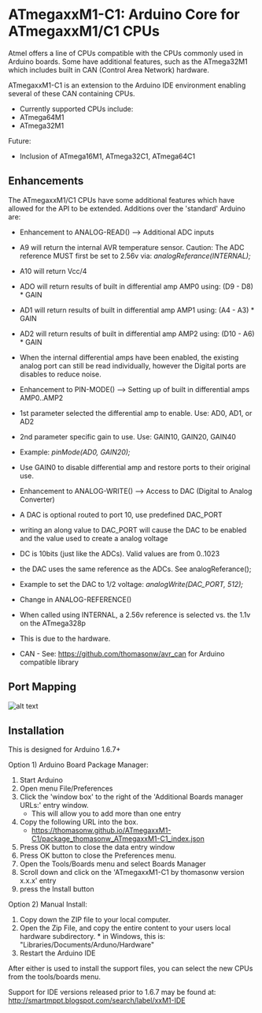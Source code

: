 ATmegaxxM1-C1:  Arduino Core for ATmegaxxM1/C1 CPUs
========

Atmel offers a line of CPUs compatible with the CPUs commonly used in Arduino
boards.  Some have additional features, such as the ATmega32M1 which includes built in CAN (Control 
Area Network) hardware. 

ATmegaxxM1-C1 is an extension to the Arduino IDE environment enabling several of these
CAN containing CPUs.

* Currently supported CPUs include:
 * ATmega64M1
 * ATmega32M1


Future:
  * Inclusion of ATmega16M1, ATmega32C1, ATmega64C1



Enhancements
------------

The ATmegaxxM1/C1 CPUs have some additional features which have allowed for the API to be extended.  Additions over the 'standard' Arduino are:

* Enhancement to ANALOG-READ() --> Additional ADC inputs
 * A9 will return the internal AVR temperature sensor.
    Caution:  The ADC reference MUST first be set to 2.56v via:  _analogReferance(INTERNAL);_
 * A10 will return Vcc/4
 * ADO will return results of built in differential amp AMP0 using:  (D9  - D8) * GAIN
 * AD1 will return results of built in differential amp AMP1 using:  (A4  - A3) * GAIN
 * AD2 will return results of built in differential amp AMP2 using:  (D10 - A6) * GAIN
 * When the internal differential amps have been enabled, the existing analog port can still be read individually, however the Digital ports are disables to reduce noise.  

   
* Enhancement to PIN-MODE() --> Setting up of built in differential amps AMP0..AMP2 
 * 1st parameter selected the differential amp to enable.  Use: AD0, AD1, or AD2
 * 2nd parameter specific gain to use.  Use:  GAIN10, GAIN20, GAIN40
 * Example:  _pinMode(AD0, GAIN20);_
 * Use GAIN0 to disable differential amp and restore ports to their original use.
 
* Enhancement to  ANALOG-WRITE()  --> Access to DAC (Digital to Analog Converter)
 * A DAC is optional routed to port 10, use predefined DAC_PORT
 * writing an along value to DAC_PORT will cause the DAC to be enabled and the value used to create a analog voltage
 * DC is 10bits (just like the ADCs).  Valid values are from 0..1023
 * the DAC uses the same reference as the ADCs.  See analogReferance();
 * Example to set the DAC to 1/2 voltage:  *analogWrite(DAC_PORT, 512);*
    
 
* Change in ANALOG-REFERENCE()
 * When called using INTERNAL, a 2.56v reference is selected vs. the 1.1v on the ATmega328p
 * This is due to the hardware.

* CAN - See: <https://github.com/thomasonw/avr_can> for Arduino compatible library

   




Port Mapping
------------
   
![alt text]( https://raw.githubusercontent.com/thomasonw/ATmegaxxM1-C1/master/atmega32M1%20-%20atmega64M1%20Arduino%20port%20mapping.png   "This image may be downloaded from GitHub")




 
 
Installation
------------

This is designed for Arduino 1.6.7+ 

Option 1)  Arduino Board Package Manager:
   1. Start Arduino
   2. Open menu File/Preferences
   3. Click the 'window box' to the right of the 'Additional Boards manager URLs:' entry window.
      * This will allow you to add more than one entry
   4. Copy the following URL into the box.
       * https://thomasonw.github.io/ATmegaxxM1-C1/package_thomasonw_ATmegaxxM1-C1_index.json
   5. Press OK button to close the data entry window
   6. Press OK button to close the Preferences menu.
   7. Open the Tools/Boards menu and select Boards Manager
   8. Scroll down and click on the 'ATmegaxxM1-C1 by thomasonw version x.x.x' entry
   9. press the Install button


Option 2) Manual Install:
   1. Copy down the ZIP file to your local computer.
   2. Open the Zip File, and copy the entire content to your users local hardware subdirectory.
    * in Windows, this is: "Libraries/Documents/Arduno/Hardware"
   3. Restart the Arduino IDE


After either is used to install the support files, you can select the new CPUs from the tools/boards menu.

Support for IDE versions released prior to 1.6.7 may be found at:
   http://smartmppt.blogspot.com/search/label/xxM1-IDE



